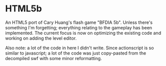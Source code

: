 # HTML5b
An HTML5 port of Cary Huang's flash game "BFDIA 5b".
Unless there's something I'm forgetting; everything relating to the gameplay has been implemented. The current focus is now on optimizing the existing code and working on adding the level editor.

Also note: a lot of the code in here I didn't write. Since actionscript is so similar to javascript; a lot of the code was just copy-pasted from the decompiled swf with some minor reformatting.
